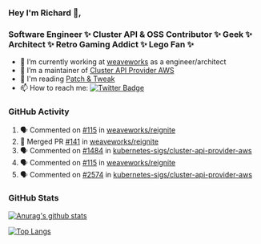 ### Hey I'm Richard 👋, 

<h3 align="left">Software Engineer ✨ Cluster API & OSS Contributor ✨ Geek ✨ Architect ✨ Retro Gaming Addict ✨ Lego Fan ✨</h3>

- 🔭 I’m currently working at [weaveworks](https://github.com/weaveworks) as a engineer/architect
- 👯 I’m a maintainer of [Cluster API Provider AWS](https://github.com/kubernetes-sigs/cluster-api-provider-aws)
- 💬 I'm reading [Patch & Tweak](https://bjooks.com/products/patch-tweak-exploring-modular-synthesis)
- 📫 How to reach me: [![Twitter Badge](https://img.shields.io/badge/-@fruit_case-00acee?style=flat&logo=Twitter&logoColor=white)](https://twitter.com/intent/follow?screen_name=fruit_case "Follow on Twitter")

### GitHub Activity 

<!--START_SECTION:activity-->
1. 🗣 Commented on [#115](https://github.com/weaveworks/reignite/issues/115) in [weaveworks/reignite](https://github.com/weaveworks/reignite)
2. 🎉 Merged PR [#141](https://github.com/weaveworks/reignite/pull/141) in [weaveworks/reignite](https://github.com/weaveworks/reignite)
3. 🗣 Commented on [#1484](https://github.com/kubernetes-sigs/cluster-api-provider-aws/issues/1484) in [kubernetes-sigs/cluster-api-provider-aws](https://github.com/kubernetes-sigs/cluster-api-provider-aws)
4. 🗣 Commented on [#115](https://github.com/weaveworks/reignite/issues/115) in [weaveworks/reignite](https://github.com/weaveworks/reignite)
5. 🗣 Commented on [#2574](https://github.com/kubernetes-sigs/cluster-api-provider-aws/issues/2574) in [kubernetes-sigs/cluster-api-provider-aws](https://github.com/kubernetes-sigs/cluster-api-provider-aws)
<!--END_SECTION:activity-->

### GitHub Stats

[![Anurag's github stats](https://github-readme-stats.vercel.app/api?username=richardcase&count_private=true&show_icons=true)](https://github.com/anuraghazra/github-readme-stats)

[![Top Langs](https://github-readme-stats.vercel.app/api/top-langs/?username=richardcase&hide=html&layout=compact)](https://github.com/anuraghazra/github-readme-stats)
